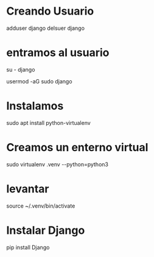 # Creando Usuario
adduser django
delsuer django

# entramos al usuario
su - django

usermod -aG sudo django

# Instalamos
sudo apt install python-virtualenv

# Creamos un enterno virtual
sudo virtualenv .venv --python=python3

# levantar
source ~/.venv/bin/activate

# Instalar Django
pip install Django

